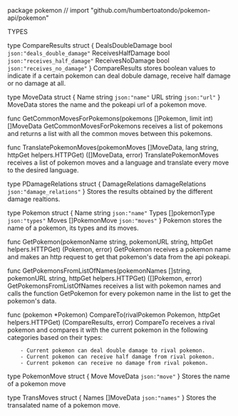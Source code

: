 package pokemon // import "github.com/humbertoatondo/pokemon-api/pokemon"


TYPES

type CompareResults struct {
        DealsDoubleDamage  bool `json:"deals_double_damage"`
        ReceivesHalfDamage bool `json:"receives_half_damage"`
        ReceivesNoDamage   bool `json:"receives_no_damage"`
}
    CompareResults stores boolean values to indicate if a certain pokemon can
    deal dobule damage, receive half damage or no damage at all.

type MoveData struct {
        Name string `json:"name"`
        URL  string `json:"url"`
}
    MoveData stores the name and the pokeapi url of a pokemon move.

func GetCommonMovesForPokemons(pokemons []Pokemon, limit int) []MoveData
    GetCommonMovesForPokemons receives a list of pokemons and returns a list
    with all the common moves between this pokemons.

func TranslatePokemonMoves(pokemonMoves []MoveData, lang string, httpGet helpers.HTTPGet) ([]MoveData, error)
    TranslatePokemonMoves receives a list of pokemon moves and a language and
    translate every move to the desired language.

type PDamageRelations struct {
        DamageRelations damageRelations `json:"damage_relations"`
}
    Stores the results obtained by the different damage realtions.

type Pokemon struct {
        Name  string        `json:"name"`
        Types []pokemonType `json:"types"`
        Moves []PokemonMove `json:"moves"`
}
    Pokemon stores the name of a pokemon, its types and its moves.

func GetPokemon(pokemonName string, pokemonURL string, httpGet helpers.HTTPGet) (Pokemon, error)
    GetPokemon receives a pokemon name and makes an http request to get that
    pokemon's data from the api pokeapi.

func GetPokemonsFromListOfNames(pokemonNames []string, pokemonURL string, httpGet helpers.HTTPGet) ([]Pokemon, error)
    GetPokemonsFromListOfNames receives a list with pokemon names and calls the
    function GetPokemon for every pokemon name in the list to get the pokemon's
    data.

func (pokemon *Pokemon) CompareTo(rivalPokemon Pokemon, httpGet helpers.HTTPGet) (CompareResults, error)
    CompareTo receives a rival pokemon and compares it with the current pokemon
    in the following categories based on their types:

        - Current pokemon can deal double damage to rival pokemon.
        - Current pokemon can receive half damage from rival pokemon.
        - Current pokemon can receive no damage from rival pokemon.

type PokemonMove struct {
        Move MoveData `json:"move"`
}
    Stores the name of a pokemon move

type TransMoves struct {
        Names []MoveData `json:"names"`
}
    Stores the transalated name of a pokemon move.
